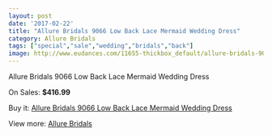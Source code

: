 ```yaml
---
layout: post
date: '2017-02-22'
title: "Allure Bridals 9066 Low Back Lace Mermaid Wedding Dress"
category: Allure Bridals
tags: ["special","sale","wedding","bridals","back"]
image: http://www.eudances.com/11655-thickbox_default/allure-bridals-9066-low-back-lace-mermaid-wedding-dress.jpg
---
```

Allure Bridals 9066 Low Back Lace Mermaid Wedding Dress

On Sales: **$416.99**
<a href="https://www.eudances.com/en/allure-bridals/3686-allure-bridals-9066-low-back-lace-mermaid-wedding-dress.html"><amp-img layout="responsive" width="600" height="600" src="//www.eudances.com/11655-thickbox_default/allure-bridals-9066-low-back-lace-mermaid-wedding-dress.jpg" alt="Allure Bridals 9066 Low Back Lace Mermaid Wedding Dress 0" /></a>
<a href="https://www.eudances.com/en/allure-bridals/3686-allure-bridals-9066-low-back-lace-mermaid-wedding-dress.html"><amp-img layout="responsive" width="600" height="600" src="//www.eudances.com/11659-thickbox_default/allure-bridals-9066-low-back-lace-mermaid-wedding-dress.jpg" alt="Allure Bridals 9066 Low Back Lace Mermaid Wedding Dress 1" /></a>
<a href="https://www.eudances.com/en/allure-bridals/3686-allure-bridals-9066-low-back-lace-mermaid-wedding-dress.html"><amp-img layout="responsive" width="600" height="600" src="//www.eudances.com/11658-thickbox_default/allure-bridals-9066-low-back-lace-mermaid-wedding-dress.jpg" alt="Allure Bridals 9066 Low Back Lace Mermaid Wedding Dress 2" /></a>
<a href="https://www.eudances.com/en/allure-bridals/3686-allure-bridals-9066-low-back-lace-mermaid-wedding-dress.html"><amp-img layout="responsive" width="600" height="600" src="//www.eudances.com/11657-thickbox_default/allure-bridals-9066-low-back-lace-mermaid-wedding-dress.jpg" alt="Allure Bridals 9066 Low Back Lace Mermaid Wedding Dress 3" /></a>
<a href="https://www.eudances.com/en/allure-bridals/3686-allure-bridals-9066-low-back-lace-mermaid-wedding-dress.html"><amp-img layout="responsive" width="600" height="600" src="//www.eudances.com/11656-thickbox_default/allure-bridals-9066-low-back-lace-mermaid-wedding-dress.jpg" alt="Allure Bridals 9066 Low Back Lace Mermaid Wedding Dress 4" /></a>

Buy it: [Allure Bridals 9066 Low Back Lace Mermaid Wedding Dress](https://www.eudances.com/en/allure-bridals/3686-allure-bridals-9066-low-back-lace-mermaid-wedding-dress.html "Allure Bridals 9066 Low Back Lace Mermaid Wedding Dress")

View more: [Allure Bridals](https://www.eudances.com/en/2-allure-bridals "Allure Bridals")